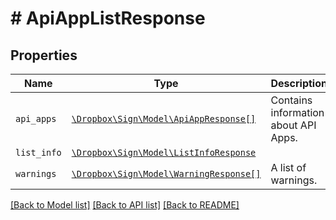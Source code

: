 # # ApiAppListResponse



## Properties

Name | Type | Description | Notes
------------ | ------------- | ------------- | -------------
| `api_apps` | [```\Dropbox\Sign\Model\ApiAppResponse[]```](ApiAppResponse.md) |  Contains information about API Apps.  |  |
| `list_info` | [```\Dropbox\Sign\Model\ListInfoResponse```](ListInfoResponse.md) |    |  |
| `warnings` | [```\Dropbox\Sign\Model\WarningResponse[]```](WarningResponse.md) |  A list of warnings.  |  |

[[Back to Model list]](../../README.md#models) [[Back to API list]](../../README.md#endpoints) [[Back to README]](../../README.md)
